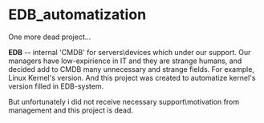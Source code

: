 # EDB_automatization

One more dead project...

**EDB** -- internal 'CMDB' for servers\devices which under our support.
Our managers have low-expirience in IT and they are strange humans, and decided add to CMDB many unnecessary and strange fields. For example, Linux Kernel's version.
And this project was created to automatize kernel's version filled in EDB-system.

But unfortunately i did not receive necessary support\motivation from management and this project is dead.
